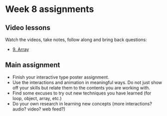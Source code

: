 # Week 8 assignments

## Video lessons

Watch the videos, take notes, follow along and bring back questions:

- [9. Array](https://www.youtube.com/watch?v=NptnmWvkbTw&list=PLRqwX-V7Uu6bO9RKxHObluh-aPgrrvb4a)

## Main assignment

- Finish your interactive type poster assignment.
- Use the interactions and animation in meaningful ways. Do not just show off your skills but relate them to the contents you are working with.
- Find some excuses to try out new techniques you have learned (for loop, object, array, etc.)
- Do your own research in learning new concepts (more interactions? audio? video? web feed?)
